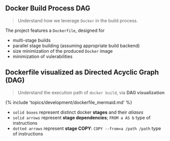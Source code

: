## Docker Build Process DAG

> Understand how we leverage `Docker` in the build process.

The project features a `Dockerfile`, designed for

- multi-stage builds
- parallel stage building (assuming appropriate build backend)
- size minimization of the produced `Docker` image
- minimization of vulerabilities

## Dockerfile visualized as Directed Acyclic Graph (DAG)

> Understand the execution path of `docker build`, via **DAG visualization**

{% include 'topics/development/dockerfile_mermaid.md' %}

- `solid boxes` represent distinct docker **stages** and their *aliases*
- `solid arrows` represent **stage dependencies**; `FROM a AS b` type of instructions
- `dotted arrows` represent **stage COPY**: `COPY --from=a /path /path` type of instructions
